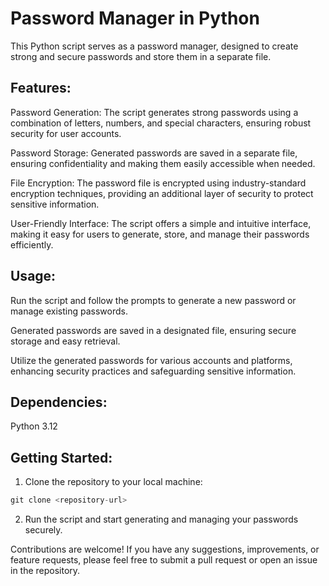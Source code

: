 # Password Manager in Python

This Python script serves as a password manager, designed to create strong and secure passwords and store them in a separate file.

## Features:

Password Generation: The script generates strong passwords using a combination of letters, numbers, and special characters, ensuring robust security for user accounts.

Password Storage: Generated passwords are saved in a separate file, ensuring confidentiality and making them easily accessible when needed.

File Encryption: The password file is encrypted using industry-standard encryption techniques, providing an additional layer of security to protect sensitive information.

User-Friendly Interface: The script offers a simple and intuitive interface, making it easy for users to generate, store, and manage their passwords efficiently.

## Usage:

Run the script and follow the prompts to generate a new password or manage existing passwords.

Generated passwords are saved in a designated file, ensuring secure storage and easy retrieval.

Utilize the generated passwords for various accounts and platforms, enhancing security practices and safeguarding sensitive information.

## Dependencies:

Python 3.12

## Getting Started:

1. Clone the repository to your local machine:

```python
git clone <repository-url>
```
2. Run the script and start generating and managing your passwords securely.

Contributions are welcome! If you have any suggestions, improvements, or feature requests, please feel free to submit a pull request or open an issue in the repository.
